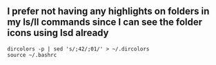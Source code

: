 ## I prefer not having any highlights on folders in my ls/ll commands since I can see the folder icons using lsd already

```shell
dircolors -p | sed 's/;42/;01/' > ~/.dircolors
source ~/.bashrc
```
